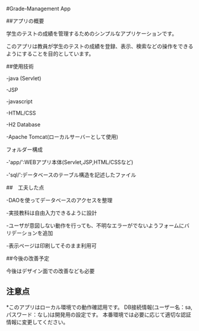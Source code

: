 #Grade-Management App

##アプリの概要

学生のテストの成績を管理するためのシンプルなアプリケーションです。

このアプリは教員が学生のテストの成績を登録、表示、検索などの操作をできるようにすることを目的としています。

##使用技術 

-java (Servlet) 

-JSP 

-javascript 

-HTML/CSS

-H2 Database

-Apache Tomcat(ローカルサーバーとして使用)

フォルダー構成

-'app/':WEBアプリ本体(Servlet,JSP,HTML/CSSなど) 

-'sql/':データベースのテーブル構造を記述したファイル

##　工夫した点 

-DAOを使ってデータベースのアクセスを整理 

-実技教科は自由入力できるように設計 

-ユーザが意図しない動作を行っても、不明なエラーがでないようフォームにバリデーションを追加 

-表示ページは印刷してそのまま利用可

##今後の改善予定

今後はデザイン面での改善なども必要

## 注意点

*このアプリはローカル環境での動作確認用です。 DB接続情報(ユーザー名：sa,パスワード：なし)は開発用の設定です。 本番環境では必要に応じて適切な認証情報に変更してください。
